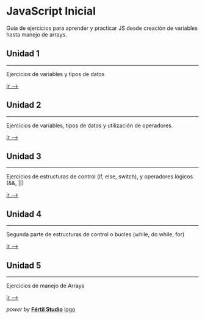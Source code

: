 # JavaScript Inicial
Guía de ejercicios para aprender y practicar JS desde creación de variables hasta manejo de arrays. 

## Unidad 1
---
Ejercicios de variables y tipos de datos

[ir --> ](unidad1/README)

## Unidad 2
---
Ejercicios de variables, tipos de datos y utilización de operadores. 

[ir --> ](unidad2/README)

## Unidad 3
---
Ejercicios de estructuras de control (if, else, switch), y operadores lógicos (&&, ||)

[ir --> ](unidad3/README)

## Unidad 4
---
Segunda parte de estructuras de control o bucles (while, do while, for)

[ir --> ](unidad4/README)

## Unidad 5
---
Ejercicios de manejo de Arrays

[ir --> ](unidad5/README)


*power by* [**Fértil Studio**](http://fertilstudio.com/) 
[logo](https://github.com/adam-p/markdown-here/raw/master/src/common/images/icon48.png "Logo Fértil Studio")
